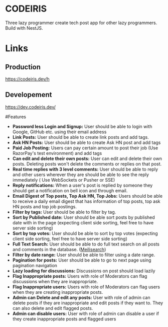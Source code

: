 # CODEIRIS
Three lazy programmer create tech post app for other lazy programmers. Build with NestJS.

# Links
## Production 
https://codeiris.dev/h 
## Developement
https://dev.codeiris.dev/

#Features
- **Password less Login and Signup:** User should be able to login with Google, GitHub etc. using their email address
- **Link Posts:** User should be able to create link posts and add tags.
- **Ask HN Posts:** User should be able to create Ask HN post and add tags
- **Paid Job Posting:** Users can pay certain amount to post their job (Use RazorPay's test environment) and add tags
- **Can edit and delete their own posts:** User can edit and delete their own posts. Deleting posts won't delete the comments or replies on that post.
- **Real time replies with 3 level comments:** User should be able to reply and other users wherever they are should be able to see the reply immediately ( Use WebSockets or Pusher or SSE)
- **Reply notifications:** When a user's post is replied by someone they should get a notification on bell icon and through email.
- **Email Digest of Top posts, Top Ask HN, Top Jobs:** Users should be able to receive a daily email digest that has information of top posts, top ask HN posts and top job postings.
- **Filter by tags:** User should be able to filter by tag.
- **Sort by Published date:** User should be able sort posts by published date with in the page (expecting client side sorting, feel free to have server side sorting)
- **Sort by top votes:** User should be able to sort by top votes (expecting client side sorting, feel free to have server side sorting)
- **Full Text Search:** User should be able to do full text search on all posts and comments in the database. ([Meilisearch](https://www.meilisearch.com/))
- **Filter by date range:** User should be able to filter using a date range.
- **Pagination for posts:** User should be able to go to next page using pagination navigation
- **Lazy loading for discussions:** Discussions on post should load lazily
- **Flag Inappropriate posts:** Users with role of Moderators can flag discussions when they are inappropriate.
- **Flag Inappropriate users:** Users with role of Moderators can flag users when they are creating inappropriate posts.
- **Admin can Delete and edit any posts:** User with role of admin can delete posts if they are inappropriate and edit posts if they want to. They can also delete and edit flagged posts.
- **Admin can disable users:** User with role of admin can disable a user if they create inappropriate posts and flagged users

